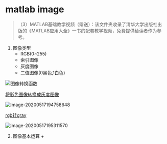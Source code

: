 # matlab image

> ​    （3）MATLAB基础教学视频（赠送）：该文件夹收录了清华大学出版社出版的《MATLAB应用大全》一书的配套教学视频，免费提供给读者作为参考。

1. 图像类型
   + RGB(0~255)
   + 索引图像
   + 灰度图像
   + 二值图像(0黑色,1白色)

![图像转换函数](E:%5Cmatlab%5Cexercise%5Cimage%5CScreenshot_2020-05-17-17-56-39-430_com.miui.video.png)

[将彩色图像转换成灰度图像](https://github.com/morestydy/Guide_matlab_exercise/blob/image/image/image1.m)

![image-20200517194758648](E:%5Cmatlab%5Cexercise%5Cimage%5Cimage-20200517194758648.png)

[rgb转gray](https://github.com/morestydy/Guide_matlab_exercise/blob/image/image/r2g.m)

![image-20200517195311570](E:%5Cmatlab%5Cexercise%5Cimage%5Cimage-20200517195311570.png)



2. 图像基本运算
   +  